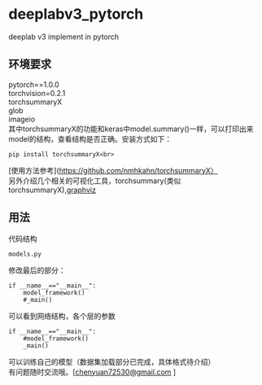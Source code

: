 # deeplabv3_pytorch
deeplab v3 implement in pytorch

## 环境要求
pytorch==1.0.0<br>
torchvision=0.2.1<br>
torchsummaryX<br>
glob<br>
imageio<br>
其中torchsummaryX的功能和keras中model.summary()一样，可以打印出来model的结构，查看结构是否正确。安装方式如下：<br>
```
pip install torchsummaryX<br>
```
[使用方法参考](https://github.com/nmhkahn/torchsummaryX）<br>
另外介绍几个相关的可视化工具，torchsummary(类似torchsummaryX),[graphviz](https://github.com/szagoruyko/pytorchviz)<br>
## 用法
代码结构<br>
```
models.py
```
修改最后的部分：<br>
```
if __name__=="__main__":
    model_framework()
    #_main()
```
可以看到网络结构，各个层的参数<br>
```
if __name__=="__main__":
    #model_framework()
    _main()
```
可以训练自己的模型（数据集加载部分已完成，具体格式待介绍）<br>
有问题随时交流哦。[chenyuan72530@gmail.com ]
